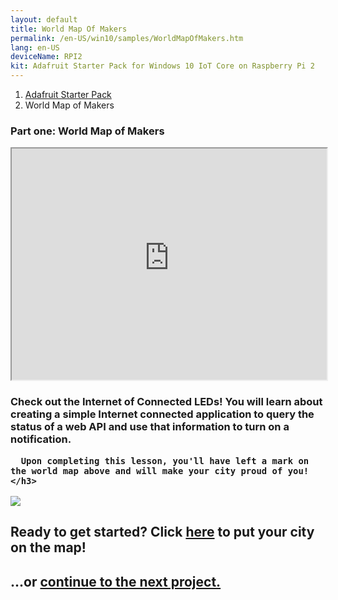 ```yaml
---
layout: default
title: World Map Of Makers
permalink: /en-US/win10/samples/WorldMapOfMakers.htm
lang: en-US
deviceName: RPI2
kit: Adafruit Starter Pack for Windows 10 IoT Core on Raspberry Pi 2
---
```


<ol class="breadcrumb">
  <li><a href="{{site.baseurl}}/{{page.lang}}/AdafruitMakerKit.htm">Adafruit Starter Pack</a></li>
  <li class="active">World Map of Makers</li>
</ol>

<h3 class="maker-kit"> Part one: World Map of Makers</h3>


<iframe class="maker-kit" src="https://adafruitsample.azurewebsites.net/cardViewer?lesson=201" width="100%" height="370px"></iframe>


<div class="row">
    <h3 class="maker-kit">
      Check out the Internet of Connected LEDs! You will learn about creating a simple Internet connected application to query the status of a web API and use that information to turn on a notification.

      Upon completing this lesson, you'll have left a mark on the world map above and will make your city proud of you!
    </h3>
</div>
<div class="row projectRow">
  <div class="col-md-6 col-sm-12">
    <img src="{{site.baseurl}}/images/AdafruitStarterPack/WebBlinkyMakerMap.JPG">
  </div>
  <div class="col-md-6 col-sm-12">
    <h2 class="text-center maker-kit">Ready to get started?  Click <a target="_blank" href="http://www.hackster.io/projects/12721?auth_token=b26be92d375bc16823077bd874693e9c">here</a> to put your city on the map!</h2>
  </div>
</div>
<div class="row lineTop">
  <div class="col-md-6 col-md-offset-6 col-sm-12 text-right">
    <h2 class="maker-kit">...or <a href="{{site.baseurl}}/{{page.lang}}/win10/samples/BrightOrNot.htm"> continue to the next project.</a></h2>
  </div>
</div>
